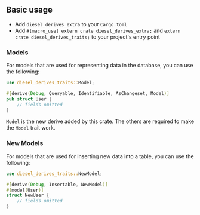 ## Basic usage

- Add `diesel_derives_extra` to your `Cargo.toml`
- Add `#[macro_use] extern crate diesel_derives_extra;` and `extern crate diesel_derives_traits;` to your project's entry point

### Models

For models that are used for representing data in the database, you can use the following:

```rust
use diesel_derives_traits::Model;

#[derive(Debug, Queryable, Identifiable, AsChangeset, Model)]
pub struct User {
    // fields omitted
}
```

`Model` is the new derive added by this crate. The others are required to make the `Model` trait work.

### New Models

For models that are used for inserting new data into a table, you can use the following:

```rust
use diesel_derives_traits::NewModel;

#[derive(Debug, Insertable, NewModel)]
#[model(User)]
struct NewUser {
    // fields omitted
}
```